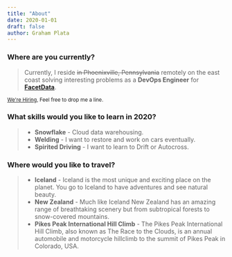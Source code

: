 ```yaml
---
title: "About"
date: 2020-01-01
draft: false
author: Graham Plata
---
```


### Where are you currently?

> Currently, I reside ~~in Phoenixville, Pennsylvania~~ remotely on the east coast solving interesting problems as a **DevOps Engineer** for **[FacetData](https://www.facetdata.com/)**.

<sub>[We're Hiring](https://angel.co/company/facet-data/jobs), Feel free to drop me a line.</sub>

### What skills would you like to learn in 2020?

> - **Snowflake** - Cloud data warehousing.
> - **Welding** - I want to restore and work on cars eventually.
> - **Spirited Driving** - I want to learn to Drift or Autocross.

### Where would you like to travel?

> - **Iceland** - Iceland is the most unique and exciting place on the planet. You go to Iceland to have adventures and see natural beauty.
> - **New Zealand** - Much like Iceland New Zealand has an amazing range of breathtaking scenery but from subtropical forests to snow-covered mountains.
> - **Pikes Peak International Hill Climb** - The Pikes Peak International Hill Climb, also known as The Race to the Clouds, is an annual automobile and motorcycle hillclimb to the summit of Pikes Peak in Colorado, USA.
